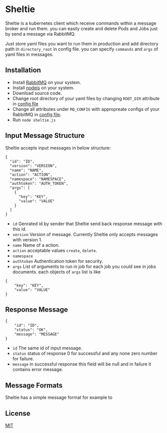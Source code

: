 # Sheltie

Sheltie is a kubernetes client which receive commands within a message broker and run them.
you can easily create and delete Pods and Jobs just by send a message via RabbitMQ.

Just store yaml files you want to run them in production and add directory path in ```directory_root``` in config file.
you can specify ```commands``` and ```args``` of yaml files in messages.

## Installation
* Install [RabbitMQ](https://www.rabbitmq.com/download.html) on your system.
* Install [nodejs](https://nodejs.org/en/download/) on your system.
* Download source code.
* Change root directory of your yaml files by changing ```ROOT_DIR``` attribute in [config file](config/config.json)
* Change all attributes under ```MQ_CONFIG``` with appropreate configs of your RabbitMQ in [config file](config/config.json).
* Run ```node sheltie.js```

## Input Message Structure
Sheltie accepts input messages in below structure:
```
{
  "id": "ID",
  "version": "VERSION",
  "name": "NAME",
  "action": "ACTION",
  "namespace": "NAMESPACE",
  "authtoken": "AUTH_TOKEN",
  "args": [
    {
      "key": "KEY",
      "value": "VALUE"
    }
  ]
}
```


* ```id``` Genrated id by sender that Sheltie send back response message with this id.
* ```version``` Version of message. Currently Sheltie only accepts messages with version 1.
* ```name``` Name of a action.
* ```action``` acceptable values `create`, `delete`.
* ```namespace```
* ```authtoken``` Authentication token for security.
* ```args``` List of arguments to run in job for each job you could see in jobs documents.
each objects of `args` list is like
```
{
    "key": "KEY",
    "value": "VALUE"
}
```

## Response Message
```
{
    "id": "ID",
    "status": "OK",
    "message": "MESSAGE"
}
```

* `id` The same id of input message.
* `status` status of response 0 for successful and any none zero number for failure.
* `message` in successful response this field will be null and in failure it contains error message.

## Message Formats
Sheltie has a simple message format for example to
## License
[MIT](LICENSE)
